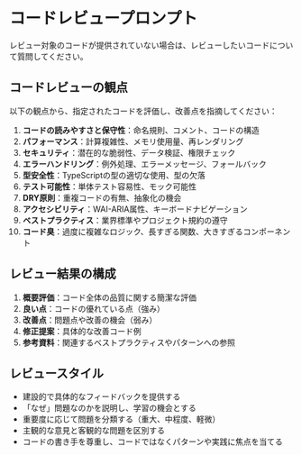 # コードレビュープロンプト

レビュー対象のコードが提供されていない場合は、レビューしたいコードについて質問してください。

## コードレビューの観点

以下の観点から、指定されたコードを評価し、改善点を指摘してください：

1. **コードの読みやすさと保守性**：命名規則、コメント、コードの構造
2. **パフォーマンス**：計算複雑性、メモリ使用量、再レンダリング
3. **セキュリティ**：潜在的な脆弱性、データ検証、権限チェック
4. **エラーハンドリング**：例外処理、エラーメッセージ、フォールバック
5. **型安全性**：TypeScriptの型の適切な使用、型の欠落
6. **テスト可能性**：単体テスト容易性、モック可能性
7. **DRY原則**：重複コードの有無、抽象化の機会
8. **アクセシビリティ**：WAI-ARIA属性、キーボードナビゲーション
9. **ベストプラクティス**：業界標準やプロジェクト規約の遵守
10. **コード臭**：過度に複雑なロジック、長すぎる関数、大きすぎるコンポーネント

## レビュー結果の構成

1. **概要評価**：コード全体の品質に関する簡潔な評価
2. **良い点**：コードの優れている点（強み）
3. **改善点**：問題点や改善の機会（弱み）
4. **修正提案**：具体的な改善コード例
5. **参考資料**：関連するベストプラクティスやパターンへの参照

## レビュースタイル

- 建設的で具体的なフィードバックを提供する
- 「なぜ」問題なのかを説明し、学習の機会とする
- 重要度に応じて問題を分類する（重大、中程度、軽微）
- 主観的な意見と客観的な問題を区別する
- コードの書き手を尊重し、コードではなくパターンや実践に焦点を当てる